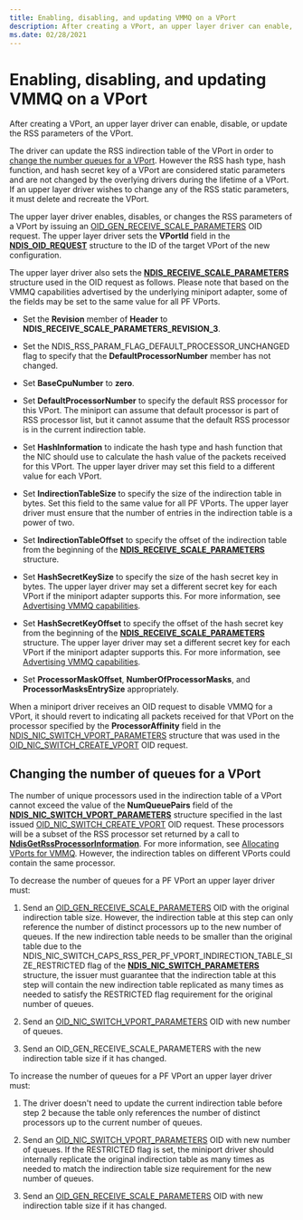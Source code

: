 ```yaml
---
title: Enabling, disabling, and updating VMMQ on a VPort
description: After creating a VPort, an upper layer driver can enable, disable, or update the RSS parameters of the VPort. 
ms.date: 02/28/2021
---
```




# Enabling, disabling, and updating VMMQ on a VPort

After creating a VPort, an upper layer driver can enable, disable, or update the RSS parameters of the VPort. 

The driver can update the RSS indirection table of the VPort in order to [change the number queues for a VPort](#changing-the-number-of-queues-for-a-vport). However the RSS hash type, hash function, and hash secret key of a VPort are considered static parameters and are not changed by the overlying drivers during the lifetime of a VPort. If an upper layer driver wishes to change any of the RSS static parameters, it must delete and recreate the VPort.

The upper layer driver enables, disables, or changes the RSS parameters of a VPort by issuing an [OID\_GEN\_RECEIVE\_SCALE\_PARAMETERS](oid-gen-receive-scale-parameters.md) OID request. The upper layer driver sets the **VPortId** field in the [**NDIS\_OID\_REQUEST**](/windows-hardware/drivers/ddi/ndis/ns-ndis-_ndis_oid_request) structure to the ID of the target VPort of the new configuration. 

The upper layer driver also sets the [**NDIS\_RECEIVE\_SCALE\_PARAMETERS**](/windows-hardware/drivers/ddi/ntddndis/ns-ntddndis-_ndis_receive_scale_parameters) structure used in the OID request as follows. Please note that based on the VMMQ capabilities advertised by the underlying miniport adapter, some of the fields may be set to the same value for all PF VPorts.


- Set the **Revision** member of **Header** to **NDIS\_RECEIVE\_SCALE\_PARAMETERS\_REVISION\_3**.

- Set the NDIS\_RSS\_PARAM\_FLAG\_DEFAULT\_PROCESSOR\_UNCHANGED flag to specify that the **DefaultProcessorNumber** member has not changed.

- Set **BaseCpuNumber** to **zero**.

- Set **DefaultProcessorNumber** to specify the default RSS processor for this VPort. The miniport can assume that default processor is part of RSS processor list, but it cannot assume that the default RSS processor is in the current indirection table. 

- Set **HashInformation** to indicate the hash type and hash function that the NIC should use to calculate the hash value of the packets received for this VPort. The upper layer driver may set this field to a different value for each VPort.

- Set **IndirectionTableSize** to specify the size of the indirection table in bytes. Set this field to the same value for all PF VPorts. The upper layer driver must ensure that the number of entries in the indirection table is a power of two.

- Set **IndirectionTableOffset** to specify the offset of the indirection table from the beginning of the [**NDIS\_RECEIVE\_SCALE\_PARAMETERS**](/windows-hardware/drivers/ddi/ntddndis/ns-ntddndis-_ndis_receive_scale_parameters) structure.

- Set **HashSecretKeySize** to specify the size of the hash secret key in bytes. The upper layer driver may set a different secret key for each VPort if the miniport adapter supports this. For more information, see [Advertising VMMQ capabilities](advertising-vmmq-capabilities.md).

- Set **HashSecretKeyOffset** to specify the offset of the hash secret key from the beginning of the [**NDIS\_RECEIVE\_SCALE\_PARAMETERS**](/windows-hardware/drivers/ddi/ntddndis/ns-ntddndis-_ndis_receive_scale_parameters) structure. The upper layer driver may set a different secret key for each VPort if the miniport adapter supports this. For more information, see [Advertising VMMQ capabilities](advertising-vmmq-capabilities.md).

- Set **ProcessorMaskOffset**, **NumberOfProcessorMasks**, and **ProcessorMasksEntrySize** appropriately.

When a miniport driver receives an OID request to disable VMMQ for a VPort, it should revert to indicating all packets received for that VPort on the processor specified by the **ProcessorAffinity** field in the [NDIS\_NIC\_SWITCH\_VPORT\_PARAMETERS](/windows-hardware/drivers/ddi/ntddndis/ns-ntddndis-_ndis_nic_switch_vport_parameters) structure that was used in the [OID\_NIC\_SWITCH\_CREATE\_VPORT](oid-nic-switch-create-vport.md) OID request.

## Changing the number of queues for a VPort

The number of unique processors used in the indirection table of a VPort cannot exceed the value of the **NumQueuePairs** field of the [**NDIS\_NIC\_SWITCH\_VPORT\_PARAMETERS**](/windows-hardware/drivers/ddi/ntddndis/ns-ntddndis-_ndis_nic_switch_vport_parameters) structure specified in the last issued [OID\_NIC\_SWITCH\_CREATE\_VPORT](oid-nic-switch-create-vport.md) OID request. These processors will be a subset of the RSS processor set returned by a call to [**NdisGetRssProcessorInformation**](/windows-hardware/drivers/ddi/ndis/nf-ndis-ndisgetrssprocessorinformation). For more information, see [Allocating VPorts for VMMQ](allocating-vports-for-vmmq.md). However, the indirection tables on different VPorts could contain the same processor.

To decrease the number of queues for a PF VPort an upper layer driver must:

1. Send an [OID\_GEN\_RECEIVE\_SCALE\_PARAMETERS](oid-gen-receive-scale-parameters.md) OID with the original indirection table size. However, the indirection table at this step can only reference the number of distinct processors up to the new number of queues. If the new indirection table needs to be smaller than the original table due to the NDIS_NIC_SWITCH_CAPS_RSS_PER_PF_VPORT_INDIRECTION_TABLE_SIZE_RESTRICTED flag of the [**NDIS\_NIC\_SWITCH\_PARAMETERS**](/windows-hardware/drivers/ddi/ntddndis/ns-ntddndis-_ndis_nic_switch_parameters) structure, the issuer must guarantee that the indirection table at this step will contain the new indirection table replicated as many times as needed to satisfy the RESTRICTED flag requirement for the original number of queues.

2. Send an [OID_NIC_SWITCH_VPORT_PARAMETERS](oid-nic-switch-vport-parameters.md) OID with new number of queues.

3. Send an OID_GEN_RECEIVE_SCALE_PARAMETERS with the new indirection table size if it has changed.

To increase the number of queues for a PF VPort an upper layer driver must:

1. The driver doesn't need to update the current indirection table before step 2 because the table only references the number of distinct processors up to the current number of queues.

2. Send an [OID_NIC_SWITCH_VPORT_PARAMETERS](oid-nic-switch-vport-parameters.md) OID with new number of queues. If the RESTRICTED flag is set, the miniport driver should internally replicate the original indirection table as many times as needed to match the indirection table size requirement for the new number of queues.

3. Send an [OID\_GEN\_RECEIVE\_SCALE\_PARAMETERS](oid-gen-receive-scale-parameters.md) OID with new indirection table size if it has changed.


